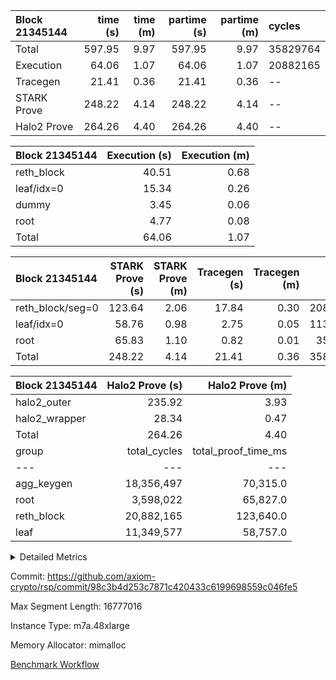 | Block 21345144   |   time (s) |   time (m) |   partime (s) |   partime (m) | cycles   |
|:-----------------|-----------:|-----------:|--------------:|--------------:|:---------|
| Total            |     597.95 |       9.97 |        597.95 |          9.97 | 35829764 |
| Execution        |      64.06 |       1.07 |         64.06 |          1.07 | 20882165 |
| Tracegen         |      21.41 |       0.36 |         21.41 |          0.36 | --       |
| STARK Prove      |     248.22 |       4.14 |        248.22 |          4.14 | --       |
| Halo2 Prove      |     264.26 |       4.40 |        264.26 |          4.40 | --       |

| Block 21345144   |   Execution (s) |   Execution (m) |
|:-----------------|----------------:|----------------:|
| reth_block       |           40.51 |            0.68 |
| leaf/idx=0       |           15.34 |            0.26 |
| dummy            |            3.45 |            0.06 |
| root             |            4.77 |            0.08 |
| Total            |           64.06 |            1.07 |

| Block 21345144   |   STARK Prove (s) |   STARK Prove (m) |   Tracegen (s) |   Tracegen (m) |   Cycles |
|:-----------------|------------------:|------------------:|---------------:|---------------:|---------:|
| reth_block/seg=0 |            123.64 |              2.06 |          17.84 |           0.30 | 20882165 |
| leaf/idx=0       |             58.76 |              0.98 |           2.75 |           0.05 | 11349577 |
| root             |             65.83 |              1.10 |           0.82 |           0.01 |  3598022 |
| Total            |            248.22 |              4.14 |          21.41 |           0.36 | 35829764 |

| Block 21345144   |   Halo2 Prove (s) |   Halo2 Prove (m) |
|:-----------------|------------------:|------------------:|
| halo2_outer      |            235.92 |              3.93 |
| halo2_wrapper    |             28.34 |              0.47 |
| Total            |            264.26 |              4.40 |
| group | total_cycles | total_proof_time_ms |
| --- | --- | --- |
| agg_keygen | <div style='text-align: right'>18,356,497</div>  | <div style='text-align: right'>70,315.0</div>  |
| root | <div style='text-align: right'>3,598,022</div>  | <div style='text-align: right'>65,827.0</div>  |
| reth_block | <div style='text-align: right'>20,882,165</div>  | <div style='text-align: right'>123,640.0</div>  |
| leaf | <div style='text-align: right'>11,349,577</div>  | <div style='text-align: right'>58,757.0</div>  |


<details>
<summary>Detailed Metrics</summary>

| air_name | block_number | constraints | interactions | quotient_deg |
| --- | --- | --- | --- | --- |
| ProgramAir | 21345144 | <div style='text-align: right'>4</div>  | <div style='text-align: right'>1</div>  | <div style='text-align: right'>1</div>  |
| VmConnectorAir | 21345144 | <div style='text-align: right'>8</div>  | <div style='text-align: right'>3</div>  | <div style='text-align: right'>4</div>  |
| PersistentBoundaryAir<8> | 21345144 | <div style='text-align: right'>5</div>  | <div style='text-align: right'>3</div>  | <div style='text-align: right'>4</div>  |
| MemoryMerkleAir<8> | 21345144 | <div style='text-align: right'>38</div>  | <div style='text-align: right'>4</div>  | <div style='text-align: right'>4</div>  |
| AccessAdapterAir<2> | 21345144 | <div style='text-align: right'>12</div>  | <div style='text-align: right'>5</div>  | <div style='text-align: right'>4</div>  |
| AccessAdapterAir<4> | 21345144 | <div style='text-align: right'>12</div>  | <div style='text-align: right'>5</div>  | <div style='text-align: right'>4</div>  |
| AccessAdapterAir<8> | 21345144 | <div style='text-align: right'>12</div>  | <div style='text-align: right'>5</div>  | <div style='text-align: right'>4</div>  |
| AccessAdapterAir<16> | 21345144 | <div style='text-align: right'>12</div>  | <div style='text-align: right'>5</div>  | <div style='text-align: right'>4</div>  |
| AccessAdapterAir<32> | 21345144 | <div style='text-align: right'>12</div>  | <div style='text-align: right'>5</div>  | <div style='text-align: right'>4</div>  |
| AccessAdapterAir<64> | 21345144 | <div style='text-align: right'>12</div>  | <div style='text-align: right'>5</div>  | <div style='text-align: right'>4</div>  |
| VmAirWrapper<Rv32VecHeapAdapterAir<1, 2, 2, 32, 32>, FieldExpressionCoreAir> | 21345144 | <div style='text-align: right'>346</div>  | <div style='text-align: right'>411</div>  | <div style='text-align: right'>4</div>  |
| VmAirWrapper<Rv32VecHeapAdapterAir<2, 2, 2, 32, 32>, FieldExpressionCoreAir> | 21345144 | <div style='text-align: right'>351</div>  | <div style='text-align: right'>422</div>  | <div style='text-align: right'>4</div>  |
| VmAirWrapper<Rv32IsEqualModAdapterAir<2, 1, 32, 32>, ModularIsEqualCoreAir<32, 4, 8> | 21345144 | <div style='text-align: right'>217</div>  | <div style='text-align: right'>25</div>  | <div style='text-align: right'>4</div>  |
| VmAirWrapper<Rv32VecHeapAdapterAir<2, 1, 1, 32, 32>, ModularMulDivCoreAir> | 21345144 | <div style='text-align: right'>149</div>  | <div style='text-align: right'>156</div>  | <div style='text-align: right'>4</div>  |
| VmAirWrapper<Rv32VecHeapAdapterAir<2, 1, 1, 32, 32>, ModularAddSubCoreAir> | 21345144 | <div style='text-align: right'>103</div>  | <div style='text-align: right'>94</div>  | <div style='text-align: right'>4</div>  |
| VmAirWrapper<Rv32HeapAdapterAir<2, 32, 32>, ShiftCoreAir<32, 8> | 21345144 | <div style='text-align: right'>2,141</div>  | <div style='text-align: right'>79</div>  | <div style='text-align: right'>4</div>  |
| VmAirWrapper<Rv32HeapAdapterAir<2, 32, 32>, MultiplicationCoreAir<32, 8> | 21345144 | <div style='text-align: right'>41</div>  | <div style='text-align: right'>61</div>  | <div style='text-align: right'>4</div>  |
| VmAirWrapper<Rv32HeapBranchAdapterAir<2, 32>, BranchLessThanCoreAir<32, 8> | 21345144 | <div style='text-align: right'>125</div>  | <div style='text-align: right'>22</div>  | <div style='text-align: right'>4</div>  |
| VmAirWrapper<Rv32HeapBranchAdapterAir<2, 32>, BranchEqualCoreAir<32> | 21345144 | <div style='text-align: right'>54</div>  | <div style='text-align: right'>20</div>  | <div style='text-align: right'>4</div>  |
| VmAirWrapper<Rv32HeapAdapterAir<2, 32, 32>, LessThanCoreAir<32, 8> | 21345144 | <div style='text-align: right'>121</div>  | <div style='text-align: right'>31</div>  | <div style='text-align: right'>4</div>  |
| VmAirWrapper<Rv32HeapAdapterAir<2, 32, 32>, BaseAluCoreAir<32, 8> | 21345144 | <div style='text-align: right'>110</div>  | <div style='text-align: right'>61</div>  | <div style='text-align: right'>4</div>  |
| VmAirWrapper<Rv32MultAdapterAir, DivRemCoreAir<4, 8> | 21345144 | <div style='text-align: right'>76</div>  | <div style='text-align: right'>25</div>  | <div style='text-align: right'>4</div>  |
| VmAirWrapper<Rv32MultAdapterAir, MulHCoreAir<4, 8> | 21345144 | <div style='text-align: right'>26</div>  | <div style='text-align: right'>24</div>  | <div style='text-align: right'>4</div>  |
| VmAirWrapper<Rv32MultAdapterAir, MultiplicationCoreAir<4, 8> | 21345144 | <div style='text-align: right'>17</div>  | <div style='text-align: right'>19</div>  | <div style='text-align: right'>4</div>  |
| RangeTupleCheckerAir<2> | 21345144 | <div style='text-align: right'>4</div>  | <div style='text-align: right'>1</div>  | <div style='text-align: right'>1</div>  |
| KeccakVmAir | 21345144 | <div style='text-align: right'>4,411</div>  | <div style='text-align: right'>321</div>  | <div style='text-align: right'>4</div>  |
| VmAirWrapper<Rv32HintStoreAdapterAir, Rv32HintStoreCoreAir> | 21345144 | <div style='text-align: right'>13</div>  | <div style='text-align: right'>15</div>  | <div style='text-align: right'>4</div>  |
| VmAirWrapper<Rv32RdWriteAdapterAir, Rv32AuipcCoreAir> | 21345144 | <div style='text-align: right'>12</div>  | <div style='text-align: right'>11</div>  | <div style='text-align: right'>4</div>  |
| VmAirWrapper<Rv32JalrAdapterAir, Rv32JalrCoreAir> | 21345144 | <div style='text-align: right'>16</div>  | <div style='text-align: right'>16</div>  | <div style='text-align: right'>4</div>  |
| VmAirWrapper<Rv32CondRdWriteAdapterAir, Rv32JalLuiCoreAir> | 21345144 | <div style='text-align: right'>17</div>  | <div style='text-align: right'>10</div>  | <div style='text-align: right'>4</div>  |
| VmAirWrapper<Rv32BranchAdapterAir, BranchLessThanCoreAir<4, 8> | 21345144 | <div style='text-align: right'>35</div>  | <div style='text-align: right'>13</div>  | <div style='text-align: right'>2</div>  |
| VmAirWrapper<Rv32BranchAdapterAir, BranchEqualCoreAir<4> | 21345144 | <div style='text-align: right'>20</div>  | <div style='text-align: right'>11</div>  | <div style='text-align: right'>2</div>  |
| VmAirWrapper<Rv32LoadStoreAdapterAir, LoadSignExtendCoreAir<4, 8> | 21345144 | <div style='text-align: right'>24</div>  | <div style='text-align: right'>18</div>  | <div style='text-align: right'>4</div>  |
| VmAirWrapper<Rv32LoadStoreAdapterAir, LoadStoreCoreAir<4> | 21345144 | <div style='text-align: right'>30</div>  | <div style='text-align: right'>17</div>  | <div style='text-align: right'>4</div>  |
| VmAirWrapper<Rv32BaseAluAdapterAir, ShiftCoreAir<4, 8> | 21345144 | <div style='text-align: right'>84</div>  | <div style='text-align: right'>23</div>  | <div style='text-align: right'>4</div>  |
| VmAirWrapper<Rv32BaseAluAdapterAir, LessThanCoreAir<4, 8> | 21345144 | <div style='text-align: right'>35</div>  | <div style='text-align: right'>17</div>  | <div style='text-align: right'>4</div>  |
| VmAirWrapper<Rv32BaseAluAdapterAir, BaseAluCoreAir<4, 8> | 21345144 | <div style='text-align: right'>34</div>  | <div style='text-align: right'>19</div>  | <div style='text-align: right'>4</div>  |
| BitwiseOperationLookupAir<8> | 21345144 | <div style='text-align: right'>4</div>  | <div style='text-align: right'>2</div>  | <div style='text-align: right'>2</div>  |
| PhantomAir | 21345144 | <div style='text-align: right'>4</div>  | <div style='text-align: right'>3</div>  | <div style='text-align: right'>4</div>  |
| Poseidon2VmAir<BabyBearParameters> | 21345144 | <div style='text-align: right'>517</div>  | <div style='text-align: right'>32</div>  | <div style='text-align: right'>4</div>  |
| VariableRangeCheckerAir | 21345144 | <div style='text-align: right'>4</div>  | <div style='text-align: right'>1</div>  | <div style='text-align: right'>1</div>  |

| group | air_name | block_number | cells | constraints | interactions | main_cols | perm_cols | prep_cols | quotient_deg | rows |
| --- | --- | --- | --- | --- | --- | --- | --- | --- | --- | --- |
| agg_keygen | ProgramAir | 21345144 | <div style='text-align: right'>4,718,592</div>  | <div style='text-align: right'>4</div>  | <div style='text-align: right'>1</div>  | <div style='text-align: right'>10</div>  | <div style='text-align: right'>8</div>  |  | <div style='text-align: right'>1</div>  | <div style='text-align: right'>262,144</div>  |
| agg_keygen | VmConnectorAir | 21345144 | <div style='text-align: right'>24</div>  | <div style='text-align: right'>9</div>  | <div style='text-align: right'>3</div>  | <div style='text-align: right'>4</div>  | <div style='text-align: right'>8</div>  | <div style='text-align: right'>1</div>  | <div style='text-align: right'>4</div>  | <div style='text-align: right'>2</div>  |
| agg_keygen | VmAirWrapper<NativeAdapterAir<2, 0>, PublicValuesCoreAir> | 21345144 | <div style='text-align: right'>2,496</div>  | <div style='text-align: right'>23</div>  | <div style='text-align: right'>11</div>  | <div style='text-align: right'>23</div>  | <div style='text-align: right'>16</div>  |  | <div style='text-align: right'>8</div>  | <div style='text-align: right'>64</div>  |
| agg_keygen | VolatileBoundaryAir | 21345144 | <div style='text-align: right'>19,922,944</div>  | <div style='text-align: right'>16</div>  | <div style='text-align: right'>4</div>  | <div style='text-align: right'>11</div>  | <div style='text-align: right'>8</div>  |  | <div style='text-align: right'>4</div>  | <div style='text-align: right'>1,048,576</div>  |
| agg_keygen | AccessAdapterAir<2> | 21345144 | <div style='text-align: right'>28,311,552</div>  | <div style='text-align: right'>14</div>  | <div style='text-align: right'>5</div>  | <div style='text-align: right'>11</div>  | <div style='text-align: right'>16</div>  |  | <div style='text-align: right'>4</div>  | <div style='text-align: right'>1,048,576</div>  |
| agg_keygen | AccessAdapterAir<4> | 21345144 | <div style='text-align: right'>15,204,352</div>  | <div style='text-align: right'>14</div>  | <div style='text-align: right'>5</div>  | <div style='text-align: right'>13</div>  | <div style='text-align: right'>16</div>  |  | <div style='text-align: right'>4</div>  | <div style='text-align: right'>524,288</div>  |
| agg_keygen | AccessAdapterAir<8> | 21345144 | <div style='text-align: right'>8,650,752</div>  | <div style='text-align: right'>14</div>  | <div style='text-align: right'>5</div>  | <div style='text-align: right'>17</div>  | <div style='text-align: right'>16</div>  |  | <div style='text-align: right'>4</div>  | <div style='text-align: right'>262,144</div>  |
| agg_keygen | Poseidon2VmAir<BabyBearParameters> | 21345144 | <div style='text-align: right'>77,987,840</div>  | <div style='text-align: right'>525</div>  | <div style='text-align: right'>32</div>  | <div style='text-align: right'>559</div>  | <div style='text-align: right'>36</div>  |  | <div style='text-align: right'>8</div>  | <div style='text-align: right'>131,072</div>  |
| agg_keygen | FriReducedOpeningAir | 21345144 | <div style='text-align: right'>73,400,320</div>  | <div style='text-align: right'>59</div>  | <div style='text-align: right'>35</div>  | <div style='text-align: right'>64</div>  | <div style='text-align: right'>76</div>  |  | <div style='text-align: right'>4</div>  | <div style='text-align: right'>524,288</div>  |
| agg_keygen | VmAirWrapper<NativeVectorizedAdapterAir<4>, FieldExtensionCoreAir> | 21345144 | <div style='text-align: right'>7,864,320</div>  | <div style='text-align: right'>23</div>  | <div style='text-align: right'>15</div>  | <div style='text-align: right'>40</div>  | <div style='text-align: right'>20</div>  |  | <div style='text-align: right'>8</div>  | <div style='text-align: right'>131,072</div>  |
| agg_keygen | VmAirWrapper<NativeAdapterAir<2, 1>, FieldArithmeticCoreAir> | 21345144 | <div style='text-align: right'>209,715,200</div>  | <div style='text-align: right'>23</div>  | <div style='text-align: right'>15</div>  | <div style='text-align: right'>30</div>  | <div style='text-align: right'>20</div>  |  | <div style='text-align: right'>8</div>  | <div style='text-align: right'>4,194,304</div>  |
| agg_keygen | VmAirWrapper<JalNativeAdapterAir, JalCoreAir> | 21345144 | <div style='text-align: right'>5,767,168</div>  | <div style='text-align: right'>6</div>  | <div style='text-align: right'>7</div>  | <div style='text-align: right'>10</div>  | <div style='text-align: right'>12</div>  |  | <div style='text-align: right'>8</div>  | <div style='text-align: right'>262,144</div>  |
| agg_keygen | VmAirWrapper<BranchNativeAdapterAir, BranchEqualCoreAir<1> | 21345144 | <div style='text-align: right'>106,954,752</div>  | <div style='text-align: right'>23</div>  | <div style='text-align: right'>11</div>  | <div style='text-align: right'>23</div>  | <div style='text-align: right'>28</div>  |  | <div style='text-align: right'>4</div>  | <div style='text-align: right'>2,097,152</div>  |
| agg_keygen | VmAirWrapper<NativeLoadStoreAdapterAir<1>, NativeLoadStoreCoreAir<1> | 21345144 | <div style='text-align: right'>272,629,760</div>  | <div style='text-align: right'>31</div>  | <div style='text-align: right'>19</div>  | <div style='text-align: right'>41</div>  | <div style='text-align: right'>24</div>  |  | <div style='text-align: right'>8</div>  | <div style='text-align: right'>4,194,304</div>  |
| agg_keygen | PhantomAir | 21345144 | <div style='text-align: right'>917,504</div>  | <div style='text-align: right'>5</div>  | <div style='text-align: right'>3</div>  | <div style='text-align: right'>6</div>  | <div style='text-align: right'>8</div>  |  | <div style='text-align: right'>4</div>  | <div style='text-align: right'>65,536</div>  |
| agg_keygen | VariableRangeCheckerAir | 21345144 | <div style='text-align: right'>2,359,296</div>  | <div style='text-align: right'>4</div>  | <div style='text-align: right'>1</div>  | <div style='text-align: right'>1</div>  | <div style='text-align: right'>8</div>  | <div style='text-align: right'>2</div>  | <div style='text-align: right'>1</div>  | <div style='text-align: right'>262,144</div>  |
| agg_keygen | PersistentBoundaryAir<8> | 21345144 |  | <div style='text-align: right'>6</div>  | <div style='text-align: right'>3</div>  |  |  |  | <div style='text-align: right'>2</div>  |  |
| agg_keygen | MemoryMerkleAir<8> | 21345144 |  | <div style='text-align: right'>40</div>  | <div style='text-align: right'>4</div>  |  |  |  | <div style='text-align: right'>2</div>  |  |
| agg_keygen | AccessAdapterAir<16> | 21345144 |  | <div style='text-align: right'>14</div>  | <div style='text-align: right'>5</div>  |  |  |  | <div style='text-align: right'>2</div>  |  |
| agg_keygen | AccessAdapterAir<32> | 21345144 |  | <div style='text-align: right'>14</div>  | <div style='text-align: right'>5</div>  |  |  |  | <div style='text-align: right'>2</div>  |  |
| agg_keygen | AccessAdapterAir<64> | 21345144 |  | <div style='text-align: right'>14</div>  | <div style='text-align: right'>5</div>  |  |  |  | <div style='text-align: right'>2</div>  |  |
| agg_keygen | VmAirWrapper<Rv32HintStoreAdapterAir, Rv32HintStoreCoreAir> | 21345144 |  | <div style='text-align: right'>17</div>  | <div style='text-align: right'>15</div>  |  |  |  | <div style='text-align: right'>2</div>  |  |
| agg_keygen | VmAirWrapper<Rv32MultAdapterAir, DivRemCoreAir<4, 8> | 21345144 |  | <div style='text-align: right'>88</div>  | <div style='text-align: right'>25</div>  |  |  |  | <div style='text-align: right'>2</div>  |  |
| agg_keygen | VmAirWrapper<Rv32MultAdapterAir, MulHCoreAir<4, 8> | 21345144 |  | <div style='text-align: right'>38</div>  | <div style='text-align: right'>24</div>  |  |  |  | <div style='text-align: right'>2</div>  |  |
| agg_keygen | VmAirWrapper<Rv32MultAdapterAir, MultiplicationCoreAir<4, 8> | 21345144 |  | <div style='text-align: right'>26</div>  | <div style='text-align: right'>19</div>  |  |  |  | <div style='text-align: right'>2</div>  |  |
| agg_keygen | RangeTupleCheckerAir<2> | 21345144 |  | <div style='text-align: right'>4</div>  | <div style='text-align: right'>1</div>  |  |  |  | <div style='text-align: right'>1</div>  |  |
| agg_keygen | VmAirWrapper<Rv32RdWriteAdapterAir, Rv32AuipcCoreAir> | 21345144 |  | <div style='text-align: right'>15</div>  | <div style='text-align: right'>11</div>  |  |  |  | <div style='text-align: right'>2</div>  |  |
| agg_keygen | VmAirWrapper<Rv32JalrAdapterAir, Rv32JalrCoreAir> | 21345144 |  | <div style='text-align: right'>20</div>  | <div style='text-align: right'>16</div>  |  |  |  | <div style='text-align: right'>2</div>  |  |
| agg_keygen | VmAirWrapper<Rv32CondRdWriteAdapterAir, Rv32JalLuiCoreAir> | 21345144 |  | <div style='text-align: right'>22</div>  | <div style='text-align: right'>10</div>  |  |  |  | <div style='text-align: right'>2</div>  |  |
| agg_keygen | VmAirWrapper<Rv32BranchAdapterAir, BranchLessThanCoreAir<4, 8> | 21345144 |  | <div style='text-align: right'>41</div>  | <div style='text-align: right'>13</div>  |  |  |  | <div style='text-align: right'>2</div>  |  |
| agg_keygen | VmAirWrapper<Rv32BranchAdapterAir, BranchEqualCoreAir<4> | 21345144 |  | <div style='text-align: right'>25</div>  | <div style='text-align: right'>11</div>  |  |  |  | <div style='text-align: right'>2</div>  |  |
| agg_keygen | VmAirWrapper<Rv32LoadStoreAdapterAir, LoadSignExtendCoreAir<4, 8> | 21345144 |  | <div style='text-align: right'>33</div>  | <div style='text-align: right'>18</div>  |  |  |  | <div style='text-align: right'>2</div>  |  |
| agg_keygen | VmAirWrapper<Rv32LoadStoreAdapterAir, LoadStoreCoreAir<4> | 21345144 |  | <div style='text-align: right'>38</div>  | <div style='text-align: right'>17</div>  |  |  |  | <div style='text-align: right'>2</div>  |  |
| agg_keygen | VmAirWrapper<Rv32BaseAluAdapterAir, ShiftCoreAir<4, 8> | 21345144 |  | <div style='text-align: right'>90</div>  | <div style='text-align: right'>23</div>  |  |  |  | <div style='text-align: right'>2</div>  |  |
| agg_keygen | VmAirWrapper<Rv32BaseAluAdapterAir, LessThanCoreAir<4, 8> | 21345144 |  | <div style='text-align: right'>39</div>  | <div style='text-align: right'>17</div>  |  |  |  | <div style='text-align: right'>2</div>  |  |
| agg_keygen | VmAirWrapper<Rv32BaseAluAdapterAir, BaseAluCoreAir<4, 8> | 21345144 |  | <div style='text-align: right'>43</div>  | <div style='text-align: right'>19</div>  |  |  |  | <div style='text-align: right'>2</div>  |  |
| agg_keygen | BitwiseOperationLookupAir<8> | 21345144 |  | <div style='text-align: right'>4</div>  | <div style='text-align: right'>2</div>  |  |  |  | <div style='text-align: right'>2</div>  |  |
| root | VmAirWrapper<NativeAdapterAir<2, 1>, FieldArithmeticCoreAir> | 21345144 | <div style='text-align: right'>96,468,992</div>  |  |  | <div style='text-align: right'>30</div>  | <div style='text-align: right'>16</div>  |  |  | <div style='text-align: right'>2,097,152</div>  |
| root | VmAirWrapper<NativeLoadStoreAdapterAir<1>, NativeLoadStoreCoreAir<1> | 21345144 | <div style='text-align: right'>127,926,272</div>  |  |  | <div style='text-align: right'>41</div>  | <div style='text-align: right'>20</div>  |  |  | <div style='text-align: right'>2,097,152</div>  |
| root | VmAirWrapper<BranchNativeAdapterAir, BranchEqualCoreAir<1> | 21345144 | <div style='text-align: right'>45,088,768</div>  |  |  | <div style='text-align: right'>23</div>  | <div style='text-align: right'>20</div>  |  |  | <div style='text-align: right'>1,048,576</div>  |
| root | VolatileBoundaryAir | 21345144 | <div style='text-align: right'>9,961,472</div>  |  |  | <div style='text-align: right'>11</div>  | <div style='text-align: right'>8</div>  |  |  | <div style='text-align: right'>524,288</div>  |
| root | AccessAdapterAir<2> | 21345144 | <div style='text-align: right'>12,058,624</div>  |  |  | <div style='text-align: right'>11</div>  | <div style='text-align: right'>12</div>  |  |  | <div style='text-align: right'>524,288</div>  |
| root | ProgramAir | 21345144 | <div style='text-align: right'>4,718,592</div>  |  |  | <div style='text-align: right'>10</div>  | <div style='text-align: right'>8</div>  |  |  | <div style='text-align: right'>262,144</div>  |
| root | AccessAdapterAir<4> | 21345144 | <div style='text-align: right'>6,553,600</div>  |  |  | <div style='text-align: right'>13</div>  | <div style='text-align: right'>12</div>  |  |  | <div style='text-align: right'>262,144</div>  |
| root | VariableRangeCheckerAir | 21345144 | <div style='text-align: right'>2,359,296</div>  |  |  | <div style='text-align: right'>1</div>  | <div style='text-align: right'>8</div>  | <div style='text-align: right'>2</div>  |  | <div style='text-align: right'>262,144</div>  |
| root | FriReducedOpeningAir | 21345144 | <div style='text-align: right'>15,204,352</div>  |  |  | <div style='text-align: right'>64</div>  | <div style='text-align: right'>52</div>  |  |  | <div style='text-align: right'>131,072</div>  |
| root | VmAirWrapper<JalNativeAdapterAir, JalCoreAir> | 21345144 | <div style='text-align: right'>2,883,584</div>  |  |  | <div style='text-align: right'>10</div>  | <div style='text-align: right'>12</div>  |  |  | <div style='text-align: right'>131,072</div>  |
| root | AccessAdapterAir<8> | 21345144 | <div style='text-align: right'>1,900,544</div>  |  |  | <div style='text-align: right'>17</div>  | <div style='text-align: right'>12</div>  |  |  | <div style='text-align: right'>65,536</div>  |
| root | VmAirWrapper<NativeVectorizedAdapterAir<4>, FieldExtensionCoreAir> | 21345144 | <div style='text-align: right'>3,670,016</div>  |  |  | <div style='text-align: right'>40</div>  | <div style='text-align: right'>16</div>  |  |  | <div style='text-align: right'>65,536</div>  |
| root | Poseidon2VmAir<BabyBearParameters> | 21345144 | <div style='text-align: right'>14,614,528</div>  |  |  | <div style='text-align: right'>418</div>  | <div style='text-align: right'>28</div>  |  |  | <div style='text-align: right'>32,768</div>  |
| root | PhantomAir | 21345144 | <div style='text-align: right'>458,752</div>  |  |  | <div style='text-align: right'>6</div>  | <div style='text-align: right'>8</div>  |  |  | <div style='text-align: right'>32,768</div>  |
| root | VmAirWrapper<NativeAdapterAir<2, 0>, PublicValuesCoreAir> | 21345144 | <div style='text-align: right'>2,176</div>  |  |  | <div style='text-align: right'>22</div>  | <div style='text-align: right'>12</div>  |  |  | <div style='text-align: right'>64</div>  |
| root | VmConnectorAir | 21345144 | <div style='text-align: right'>24</div>  |  |  | <div style='text-align: right'>4</div>  | <div style='text-align: right'>8</div>  | <div style='text-align: right'>1</div>  |  | <div style='text-align: right'>2</div>  |

| group | block_number | execute_time_ms | halo2_keygen_time_ms | halo2_proof_time_ms | halo2_total_cells | num_segments | stark_prove_excluding_trace_time_ms | total_cells | total_cycles | trace_gen_time_ms |
| --- | --- | --- | --- | --- | --- | --- | --- | --- | --- | --- |
| agg_keygen | 21345144 | <div style='text-align: right'>3,620.0</div>  | <div style='text-align: right'>24,763.0</div>  |  | <div style='text-align: right'>7,540,956.0</div>  | <div style='text-align: right'>1</div>  | <div style='text-align: right'>68,321.0</div>  | <div style='text-align: right'>832,047,576</div>  | <div style='text-align: right'>6,735,750</div>  | <div style='text-align: right'>772.0</div>  |
| reth_block | 21345144 | <div style='text-align: right'>40,505.0</div>  |  |  |  | <div style='text-align: right'>1</div>  |  |  |  |  |
| root | 21345144 | <div style='text-align: right'>4,773.0</div>  |  |  |  |  | <div style='text-align: right'>65,827.0</div>  | <div style='text-align: right'>343,869,592</div>  | <div style='text-align: right'>3,598,022</div>  | <div style='text-align: right'>819.0</div>  |
| halo2_outer | 21345144 |  |  | <div style='text-align: right'>235,916.0</div>  | <div style='text-align: right'>220,832,835.0</div>  |  |  |  |  |  |
| halo2_wrapper | 21345144 |  |  | <div style='text-align: right'>28,340.0</div>  |  |  |  |  |  |  |

| group | air_name | block_number | segment | cells | main_cols | perm_cols | prep_cols | rows |
| --- | --- | --- | --- | --- | --- | --- | --- | --- |
| agg_keygen | ProgramAir | 21345144 | 0 | <div style='text-align: right'>18</div>  | <div style='text-align: right'>10</div>  | <div style='text-align: right'>8</div>  |  | <div style='text-align: right'>1</div>  |
| agg_keygen | VmConnectorAir | 21345144 | 0 | <div style='text-align: right'>32</div>  | <div style='text-align: right'>4</div>  | <div style='text-align: right'>12</div>  | <div style='text-align: right'>1</div>  | <div style='text-align: right'>2</div>  |
| agg_keygen | PersistentBoundaryAir<8> | 21345144 | 0 | <div style='text-align: right'>32</div>  | <div style='text-align: right'>20</div>  | <div style='text-align: right'>12</div>  |  | <div style='text-align: right'>1</div>  |
| agg_keygen | MemoryMerkleAir<8> | 21345144 | 0 | <div style='text-align: right'>6,656</div>  | <div style='text-align: right'>32</div>  | <div style='text-align: right'>20</div>  |  | <div style='text-align: right'>128</div>  |
| agg_keygen | AccessAdapterAir<2> | 21345144 | 0 | <div style='text-align: right'>35</div>  | <div style='text-align: right'>11</div>  | <div style='text-align: right'>24</div>  |  | <div style='text-align: right'>1</div>  |
| agg_keygen | AccessAdapterAir<4> | 21345144 | 0 | <div style='text-align: right'>37</div>  | <div style='text-align: right'>13</div>  | <div style='text-align: right'>24</div>  |  | <div style='text-align: right'>1</div>  |
| agg_keygen | AccessAdapterAir<8> | 21345144 | 0 | <div style='text-align: right'>41</div>  | <div style='text-align: right'>17</div>  | <div style='text-align: right'>24</div>  |  | <div style='text-align: right'>1</div>  |
| agg_keygen | AccessAdapterAir<16> | 21345144 | 0 | <div style='text-align: right'>49</div>  | <div style='text-align: right'>25</div>  | <div style='text-align: right'>24</div>  |  | <div style='text-align: right'>1</div>  |
| agg_keygen | AccessAdapterAir<32> | 21345144 | 0 | <div style='text-align: right'>65</div>  | <div style='text-align: right'>41</div>  | <div style='text-align: right'>24</div>  |  | <div style='text-align: right'>1</div>  |
| agg_keygen | AccessAdapterAir<64> | 21345144 | 0 | <div style='text-align: right'>97</div>  | <div style='text-align: right'>73</div>  | <div style='text-align: right'>24</div>  |  | <div style='text-align: right'>1</div>  |
| agg_keygen | VmAirWrapper<Rv32HintStoreAdapterAir, Rv32HintStoreCoreAir> | 21345144 | 0 | <div style='text-align: right'>62</div>  | <div style='text-align: right'>26</div>  | <div style='text-align: right'>36</div>  |  | <div style='text-align: right'>1</div>  |
| agg_keygen | VmAirWrapper<Rv32MultAdapterAir, DivRemCoreAir<4, 8> | 21345144 | 0 | <div style='text-align: right'>161</div>  | <div style='text-align: right'>57</div>  | <div style='text-align: right'>104</div>  |  | <div style='text-align: right'>1</div>  |
| agg_keygen | VmAirWrapper<Rv32MultAdapterAir, MulHCoreAir<4, 8> | 21345144 | 0 | <div style='text-align: right'>139</div>  | <div style='text-align: right'>39</div>  | <div style='text-align: right'>100</div>  |  | <div style='text-align: right'>1</div>  |
| agg_keygen | VmAirWrapper<Rv32MultAdapterAir, MultiplicationCoreAir<4, 8> | 21345144 | 0 | <div style='text-align: right'>111</div>  | <div style='text-align: right'>31</div>  | <div style='text-align: right'>80</div>  |  | <div style='text-align: right'>1</div>  |
| agg_keygen | RangeTupleCheckerAir<2> | 21345144 | 0 | <div style='text-align: right'>4,718,592</div>  | <div style='text-align: right'>1</div>  | <div style='text-align: right'>8</div>  | <div style='text-align: right'>2</div>  | <div style='text-align: right'>524,288</div>  |
| agg_keygen | VmAirWrapper<Rv32RdWriteAdapterAir, Rv32AuipcCoreAir> | 21345144 | 0 | <div style='text-align: right'>49</div>  | <div style='text-align: right'>21</div>  | <div style='text-align: right'>28</div>  |  | <div style='text-align: right'>1</div>  |
| agg_keygen | VmAirWrapper<Rv32JalrAdapterAir, Rv32JalrCoreAir> | 21345144 | 0 | <div style='text-align: right'>64</div>  | <div style='text-align: right'>28</div>  | <div style='text-align: right'>36</div>  |  | <div style='text-align: right'>1</div>  |
| agg_keygen | VmAirWrapper<Rv32CondRdWriteAdapterAir, Rv32JalLuiCoreAir> | 21345144 | 0 | <div style='text-align: right'>62</div>  | <div style='text-align: right'>18</div>  | <div style='text-align: right'>44</div>  |  | <div style='text-align: right'>1</div>  |
| agg_keygen | VmAirWrapper<Rv32BranchAdapterAir, BranchLessThanCoreAir<4, 8> | 21345144 | 0 | <div style='text-align: right'>88</div>  | <div style='text-align: right'>32</div>  | <div style='text-align: right'>56</div>  |  | <div style='text-align: right'>1</div>  |
| agg_keygen | VmAirWrapper<Rv32BranchAdapterAir, BranchEqualCoreAir<4> | 21345144 | 0 | <div style='text-align: right'>74</div>  | <div style='text-align: right'>26</div>  | <div style='text-align: right'>48</div>  |  | <div style='text-align: right'>1</div>  |
| agg_keygen | VmAirWrapper<Rv32LoadStoreAdapterAir, LoadSignExtendCoreAir<4, 8> | 21345144 | 0 | <div style='text-align: right'>111</div>  | <div style='text-align: right'>35</div>  | <div style='text-align: right'>76</div>  |  | <div style='text-align: right'>1</div>  |
| agg_keygen | VmAirWrapper<Rv32LoadStoreAdapterAir, LoadStoreCoreAir<4> | 21345144 | 0 | <div style='text-align: right'>112</div>  | <div style='text-align: right'>40</div>  | <div style='text-align: right'>72</div>  |  | <div style='text-align: right'>1</div>  |
| agg_keygen | VmAirWrapper<Rv32BaseAluAdapterAir, ShiftCoreAir<4, 8> | 21345144 | 0 | <div style='text-align: right'>105</div>  | <div style='text-align: right'>53</div>  | <div style='text-align: right'>52</div>  |  | <div style='text-align: right'>1</div>  |
| agg_keygen | VmAirWrapper<Rv32BaseAluAdapterAir, LessThanCoreAir<4, 8> | 21345144 | 0 | <div style='text-align: right'>77</div>  | <div style='text-align: right'>37</div>  | <div style='text-align: right'>40</div>  |  | <div style='text-align: right'>1</div>  |
| agg_keygen | VmAirWrapper<Rv32BaseAluAdapterAir, BaseAluCoreAir<4, 8> | 21345144 | 0 | <div style='text-align: right'>116</div>  | <div style='text-align: right'>36</div>  | <div style='text-align: right'>80</div>  |  | <div style='text-align: right'>1</div>  |
| agg_keygen | BitwiseOperationLookupAir<8> | 21345144 | 0 | <div style='text-align: right'>655,360</div>  | <div style='text-align: right'>2</div>  | <div style='text-align: right'>8</div>  | <div style='text-align: right'>3</div>  | <div style='text-align: right'>65,536</div>  |
| agg_keygen | PhantomAir | 21345144 | 0 | <div style='text-align: right'>18</div>  | <div style='text-align: right'>6</div>  | <div style='text-align: right'>12</div>  |  | <div style='text-align: right'>1</div>  |
| agg_keygen | Poseidon2VmAir<BabyBearParameters> | 21345144 | 0 | <div style='text-align: right'>80,256</div>  | <div style='text-align: right'>559</div>  | <div style='text-align: right'>68</div>  |  | <div style='text-align: right'>128</div>  |
| agg_keygen | VariableRangeCheckerAir | 21345144 | 0 | <div style='text-align: right'>2,359,296</div>  | <div style='text-align: right'>1</div>  | <div style='text-align: right'>8</div>  | <div style='text-align: right'>2</div>  | <div style='text-align: right'>262,144</div>  |
| reth_block | ProgramAir | 21345144 | 0 | <div style='text-align: right'>18,874,368</div>  | <div style='text-align: right'>10</div>  | <div style='text-align: right'>8</div>  |  | <div style='text-align: right'>1,048,576</div>  |
| reth_block | VmConnectorAir | 21345144 | 0 | <div style='text-align: right'>24</div>  | <div style='text-align: right'>4</div>  | <div style='text-align: right'>8</div>  | <div style='text-align: right'>1</div>  | <div style='text-align: right'>2</div>  |
| reth_block | PersistentBoundaryAir<8> | 21345144 | 0 | <div style='text-align: right'>29,360,128</div>  | <div style='text-align: right'>20</div>  | <div style='text-align: right'>8</div>  |  | <div style='text-align: right'>1,048,576</div>  |
| reth_block | MemoryMerkleAir<8> | 21345144 | 0 | <div style='text-align: right'>46,137,344</div>  | <div style='text-align: right'>32</div>  | <div style='text-align: right'>12</div>  |  | <div style='text-align: right'>1,048,576</div>  |
| reth_block | AccessAdapterAir<2> | 21345144 | 0 | <div style='text-align: right'>884,736</div>  | <div style='text-align: right'>11</div>  | <div style='text-align: right'>16</div>  |  | <div style='text-align: right'>32,768</div>  |
| reth_block | AccessAdapterAir<4> | 21345144 | 0 | <div style='text-align: right'>475,136</div>  | <div style='text-align: right'>13</div>  | <div style='text-align: right'>16</div>  |  | <div style='text-align: right'>16,384</div>  |
| reth_block | AccessAdapterAir<8> | 21345144 | 0 | <div style='text-align: right'>34,603,008</div>  | <div style='text-align: right'>17</div>  | <div style='text-align: right'>16</div>  |  | <div style='text-align: right'>1,048,576</div>  |
| reth_block | AccessAdapterAir<16> | 21345144 | 0 | <div style='text-align: right'>5,373,952</div>  | <div style='text-align: right'>25</div>  | <div style='text-align: right'>16</div>  |  | <div style='text-align: right'>131,072</div>  |
| reth_block | AccessAdapterAir<32> | 21345144 | 0 | <div style='text-align: right'>3,735,552</div>  | <div style='text-align: right'>41</div>  | <div style='text-align: right'>16</div>  |  | <div style='text-align: right'>65,536</div>  |
| reth_block | VmAirWrapper<Rv32VecHeapAdapterAir<1, 2, 2, 32, 32>, FieldExpressionCoreAir> | 21345144 | 0 | <div style='text-align: right'>1,964,032</div>  | <div style='text-align: right'>543</div>  | <div style='text-align: right'>416</div>  |  | <div style='text-align: right'>2,048</div>  |
| reth_block | VmAirWrapper<Rv32VecHeapAdapterAir<2, 2, 2, 32, 32>, FieldExpressionCoreAir> | 21345144 | 0 | <div style='text-align: right'>2,144,256</div>  | <div style='text-align: right'>619</div>  | <div style='text-align: right'>428</div>  |  | <div style='text-align: right'>2,048</div>  |
| reth_block | VmAirWrapper<Rv32IsEqualModAdapterAir<2, 1, 32, 32>, ModularIsEqualCoreAir<32, 4, 8> | 21345144 | 0 | <div style='text-align: right'>1,622,016</div>  | <div style='text-align: right'>166</div>  | <div style='text-align: right'>32</div>  |  | <div style='text-align: right'>8,192</div>  |
| reth_block | VmAirWrapper<Rv32VecHeapAdapterAir<2, 1, 1, 32, 32>, ModularMulDivCoreAir> | 21345144 | 0 | <div style='text-align: right'>13,472</div>  | <div style='text-align: right'>261</div>  | <div style='text-align: right'>160</div>  |  | <div style='text-align: right'>32</div>  |
| reth_block | VmAirWrapper<Rv32VecHeapAdapterAir<2, 1, 1, 32, 32>, ModularAddSubCoreAir> | 21345144 | 0 | <div style='text-align: right'>4,784</div>  | <div style='text-align: right'>199</div>  | <div style='text-align: right'>100</div>  |  | <div style='text-align: right'>16</div>  |
| reth_block | VmAirWrapper<Rv32HeapAdapterAir<2, 32, 32>, ShiftCoreAir<32, 8> | 21345144 | 0 | <div style='text-align: right'>665,600</div>  | <div style='text-align: right'>241</div>  | <div style='text-align: right'>84</div>  |  | <div style='text-align: right'>2,048</div>  |
| reth_block | VmAirWrapper<Rv32HeapAdapterAir<2, 32, 32>, MultiplicationCoreAir<32, 8> | 21345144 | 0 | <div style='text-align: right'>299,008</div>  | <div style='text-align: right'>164</div>  | <div style='text-align: right'>128</div>  |  | <div style='text-align: right'>1,024</div>  |
| reth_block | VmAirWrapper<Rv32HeapBranchAdapterAir<2, 32>, BranchEqualCoreAir<32> | 21345144 | 0 | <div style='text-align: right'>1,376,256</div>  | <div style='text-align: right'>124</div>  | <div style='text-align: right'>44</div>  |  | <div style='text-align: right'>8,192</div>  |
| reth_block | VmAirWrapper<Rv32HeapAdapterAir<2, 32, 32>, LessThanCoreAir<32, 8> | 21345144 | 0 | <div style='text-align: right'>419,840</div>  | <div style='text-align: right'>169</div>  | <div style='text-align: right'>36</div>  |  | <div style='text-align: right'>2,048</div>  |
| reth_block | VmAirWrapper<Rv32HeapAdapterAir<2, 32, 32>, BaseAluCoreAir<32, 8> | 21345144 | 0 | <div style='text-align: right'>2,424,832</div>  | <div style='text-align: right'>168</div>  | <div style='text-align: right'>128</div>  |  | <div style='text-align: right'>8,192</div>  |
| reth_block | VmAirWrapper<Rv32MultAdapterAir, DivRemCoreAir<4, 8> | 21345144 | 0 | <div style='text-align: right'>115,712</div>  | <div style='text-align: right'>57</div>  | <div style='text-align: right'>56</div>  |  | <div style='text-align: right'>1,024</div>  |
| reth_block | VmAirWrapper<Rv32MultAdapterAir, MulHCoreAir<4, 8> | 21345144 | 0 | <div style='text-align: right'>5,963,776</div>  | <div style='text-align: right'>39</div>  | <div style='text-align: right'>52</div>  |  | <div style='text-align: right'>65,536</div>  |
| reth_block | VmAirWrapper<Rv32MultAdapterAir, MultiplicationCoreAir<4, 8> | 21345144 | 0 | <div style='text-align: right'>9,830,400</div>  | <div style='text-align: right'>31</div>  | <div style='text-align: right'>44</div>  |  | <div style='text-align: right'>131,072</div>  |
| reth_block | RangeTupleCheckerAir<2> | 21345144 | 0 | <div style='text-align: right'>18,874,368</div>  | <div style='text-align: right'>1</div>  | <div style='text-align: right'>8</div>  | <div style='text-align: right'>2</div>  | <div style='text-align: right'>2,097,152</div>  |
| reth_block | KeccakVmAir | 21345144 | 0 | <div style='text-align: right'>499,646,464</div>  | <div style='text-align: right'>3,164</div>  | <div style='text-align: right'>648</div>  |  | <div style='text-align: right'>131,072</div>  |
| reth_block | VmAirWrapper<Rv32HintStoreAdapterAir, Rv32HintStoreCoreAir> | 21345144 | 0 | <div style='text-align: right'>12,058,624</div>  | <div style='text-align: right'>26</div>  | <div style='text-align: right'>20</div>  |  | <div style='text-align: right'>262,144</div>  |
| reth_block | VmAirWrapper<Rv32RdWriteAdapterAir, Rv32AuipcCoreAir> | 21345144 | 0 | <div style='text-align: right'>4,849,664</div>  | <div style='text-align: right'>21</div>  | <div style='text-align: right'>16</div>  |  | <div style='text-align: right'>131,072</div>  |
| reth_block | VmAirWrapper<Rv32JalrAdapterAir, Rv32JalrCoreAir> | 21345144 | 0 | <div style='text-align: right'>25,165,824</div>  | <div style='text-align: right'>28</div>  | <div style='text-align: right'>20</div>  |  | <div style='text-align: right'>524,288</div>  |
| reth_block | VmAirWrapper<Rv32CondRdWriteAdapterAir, Rv32JalLuiCoreAir> | 21345144 | 0 | <div style='text-align: right'>22,020,096</div>  | <div style='text-align: right'>18</div>  | <div style='text-align: right'>24</div>  |  | <div style='text-align: right'>524,288</div>  |
| reth_block | VmAirWrapper<Rv32BranchAdapterAir, BranchLessThanCoreAir<4, 8> | 21345144 | 0 | <div style='text-align: right'>134,217,728</div>  | <div style='text-align: right'>32</div>  | <div style='text-align: right'>32</div>  |  | <div style='text-align: right'>2,097,152</div>  |
| reth_block | VmAirWrapper<Rv32BranchAdapterAir, BranchEqualCoreAir<4> | 21345144 | 0 | <div style='text-align: right'>113,246,208</div>  | <div style='text-align: right'>26</div>  | <div style='text-align: right'>28</div>  |  | <div style='text-align: right'>2,097,152</div>  |
| reth_block | VmAirWrapper<Rv32LoadStoreAdapterAir, LoadSignExtendCoreAir<4, 8> | 21345144 | 0 | <div style='text-align: right'>78,643,200</div>  | <div style='text-align: right'>35</div>  | <div style='text-align: right'>40</div>  |  | <div style='text-align: right'>1,048,576</div>  |
| reth_block | VmAirWrapper<Rv32LoadStoreAdapterAir, LoadStoreCoreAir<4> | 21345144 | 0 | <div style='text-align: right'>671,088,640</div>  | <div style='text-align: right'>40</div>  | <div style='text-align: right'>40</div>  |  | <div style='text-align: right'>8,388,608</div>  |
| reth_block | VmAirWrapper<Rv32BaseAluAdapterAir, ShiftCoreAir<4, 8> | 21345144 | 0 | <div style='text-align: right'>84,934,656</div>  | <div style='text-align: right'>53</div>  | <div style='text-align: right'>28</div>  |  | <div style='text-align: right'>1,048,576</div>  |
| reth_block | VmAirWrapper<Rv32BaseAluAdapterAir, LessThanCoreAir<4, 8> | 21345144 | 0 | <div style='text-align: right'>31,981,568</div>  | <div style='text-align: right'>37</div>  | <div style='text-align: right'>24</div>  |  | <div style='text-align: right'>524,288</div>  |
| reth_block | VmAirWrapper<Rv32BaseAluAdapterAir, BaseAluCoreAir<4, 8> | 21345144 | 0 | <div style='text-align: right'>671,088,640</div>  | <div style='text-align: right'>36</div>  | <div style='text-align: right'>44</div>  |  | <div style='text-align: right'>8,388,608</div>  |
| reth_block | BitwiseOperationLookupAir<8> | 21345144 | 0 | <div style='text-align: right'>655,360</div>  | <div style='text-align: right'>2</div>  | <div style='text-align: right'>8</div>  | <div style='text-align: right'>3</div>  | <div style='text-align: right'>65,536</div>  |
| reth_block | PhantomAir | 21345144 | 0 | <div style='text-align: right'>458,752</div>  | <div style='text-align: right'>6</div>  | <div style='text-align: right'>8</div>  |  | <div style='text-align: right'>32,768</div>  |
| reth_block | Poseidon2VmAir<BabyBearParameters> | 21345144 | 0 | <div style='text-align: right'>1,247,805,440</div>  | <div style='text-align: right'>559</div>  | <div style='text-align: right'>36</div>  |  | <div style='text-align: right'>2,097,152</div>  |
| reth_block | VariableRangeCheckerAir | 21345144 | 0 | <div style='text-align: right'>2,359,296</div>  | <div style='text-align: right'>1</div>  | <div style='text-align: right'>8</div>  | <div style='text-align: right'>2</div>  | <div style='text-align: right'>262,144</div>  |

| group | block_number | segment | stark_prove_excluding_trace_time_ms | total_cells | total_cycles | trace_gen_time_ms |
| --- | --- | --- | --- | --- | --- | --- |
| agg_keygen | 21345144 | 0 | <div style='text-align: right'>1,994.0</div>  | <div style='text-align: right'>7,821,915</div>  | <div style='text-align: right'>11,620,747</div>  | <div style='text-align: right'>1,280.0</div>  |
| reth_block | 21345144 | 0 | <div style='text-align: right'>123,640.0</div>  | <div style='text-align: right'>3,785,402,867</div>  | <div style='text-align: right'>20,882,165</div>  | <div style='text-align: right'>17,839.0</div>  |

| group | block_number | idx | segment | total_cycles | trace_gen_time_ms |
| --- | --- | --- | --- | --- | --- |
| leaf | 21345144 | 0 | 0 | <div style='text-align: right'>11,349,577</div>  | <div style='text-align: right'>2,751.0</div>  |

| group | air_name | block_number | idx | cells | main_cols | perm_cols | prep_cols | rows |
| --- | --- | --- | --- | --- | --- | --- | --- | --- |
| leaf | ProgramAir | 21345144 | 0 | <div style='text-align: right'>18,874,368</div>  | <div style='text-align: right'>10</div>  | <div style='text-align: right'>8</div>  |  | <div style='text-align: right'>1,048,576</div>  |
| leaf | VmConnectorAir | 21345144 | 0 | <div style='text-align: right'>24</div>  | <div style='text-align: right'>4</div>  | <div style='text-align: right'>8</div>  | <div style='text-align: right'>1</div>  | <div style='text-align: right'>2</div>  |
| leaf | VmAirWrapper<NativeAdapterAir<2, 0>, PublicValuesCoreAir> | 21345144 | 0 | <div style='text-align: right'>2,496</div>  | <div style='text-align: right'>23</div>  | <div style='text-align: right'>16</div>  |  | <div style='text-align: right'>64</div>  |
| leaf | VolatileBoundaryAir | 21345144 | 0 | <div style='text-align: right'>39,845,888</div>  | <div style='text-align: right'>11</div>  | <div style='text-align: right'>8</div>  |  | <div style='text-align: right'>2,097,152</div>  |
| leaf | AccessAdapterAir<2> | 21345144 | 0 | <div style='text-align: right'>56,623,104</div>  | <div style='text-align: right'>11</div>  | <div style='text-align: right'>16</div>  |  | <div style='text-align: right'>2,097,152</div>  |
| leaf | AccessAdapterAir<4> | 21345144 | 0 | <div style='text-align: right'>30,408,704</div>  | <div style='text-align: right'>13</div>  | <div style='text-align: right'>16</div>  |  | <div style='text-align: right'>1,048,576</div>  |
| leaf | AccessAdapterAir<8> | 21345144 | 0 | <div style='text-align: right'>8,650,752</div>  | <div style='text-align: right'>17</div>  | <div style='text-align: right'>16</div>  |  | <div style='text-align: right'>262,144</div>  |
| leaf | Poseidon2VmAir<BabyBearParameters> | 21345144 | 0 | <div style='text-align: right'>77,987,840</div>  | <div style='text-align: right'>559</div>  | <div style='text-align: right'>36</div>  |  | <div style='text-align: right'>131,072</div>  |
| leaf | FriReducedOpeningAir | 21345144 | 0 | <div style='text-align: right'>146,800,640</div>  | <div style='text-align: right'>64</div>  | <div style='text-align: right'>76</div>  |  | <div style='text-align: right'>1,048,576</div>  |
| leaf | VmAirWrapper<NativeVectorizedAdapterAir<4>, FieldExtensionCoreAir> | 21345144 | 0 | <div style='text-align: right'>15,728,640</div>  | <div style='text-align: right'>40</div>  | <div style='text-align: right'>20</div>  |  | <div style='text-align: right'>262,144</div>  |
| leaf | VmAirWrapper<NativeAdapterAir<2, 1>, FieldArithmeticCoreAir> | 21345144 | 0 | <div style='text-align: right'>419,430,400</div>  | <div style='text-align: right'>30</div>  | <div style='text-align: right'>20</div>  |  | <div style='text-align: right'>8,388,608</div>  |
| leaf | VmAirWrapper<JalNativeAdapterAir, JalCoreAir> | 21345144 | 0 | <div style='text-align: right'>5,767,168</div>  | <div style='text-align: right'>10</div>  | <div style='text-align: right'>12</div>  |  | <div style='text-align: right'>262,144</div>  |
| leaf | VmAirWrapper<BranchNativeAdapterAir, BranchEqualCoreAir<1> | 21345144 | 0 | <div style='text-align: right'>213,909,504</div>  | <div style='text-align: right'>23</div>  | <div style='text-align: right'>28</div>  |  | <div style='text-align: right'>4,194,304</div>  |
| leaf | VmAirWrapper<NativeLoadStoreAdapterAir<1>, NativeLoadStoreCoreAir<1> | 21345144 | 0 | <div style='text-align: right'>272,629,760</div>  | <div style='text-align: right'>41</div>  | <div style='text-align: right'>24</div>  |  | <div style='text-align: right'>4,194,304</div>  |
| leaf | PhantomAir | 21345144 | 0 | <div style='text-align: right'>917,504</div>  | <div style='text-align: right'>6</div>  | <div style='text-align: right'>8</div>  |  | <div style='text-align: right'>65,536</div>  |
| leaf | VariableRangeCheckerAir | 21345144 | 0 | <div style='text-align: right'>2,359,296</div>  | <div style='text-align: right'>1</div>  | <div style='text-align: right'>8</div>  | <div style='text-align: right'>2</div>  | <div style='text-align: right'>262,144</div>  |

| group | block_number | idx | execute_time_ms | stark_prove_excluding_trace_time_ms | total_cells |
| --- | --- | --- | --- | --- | --- |
| leaf | 21345144 | 0 | <div style='text-align: right'>15,336.0</div>  | <div style='text-align: right'>58,757.0</div>  | <div style='text-align: right'>1,309,936,088</div>  |

| block_number | execute_time_ms | total_cycles |
| --- | --- | --- |
| 21345144 | <div style='text-align: right'>3,449.0</div>  | <div style='text-align: right'>3,598,022</div>  |

| group | total_cycles | total_proof_time_ms |
| --- | --- | --- |
| agg_keygen | <div style='text-align: right'>18,356,497</div>  | <div style='text-align: right'>70,315.0</div>  |
| root | <div style='text-align: right'>3,598,022</div>  | <div style='text-align: right'>65,827.0</div>  |
| reth_block | <div style='text-align: right'>20,882,165</div>  | <div style='text-align: right'>123,640.0</div>  |
| leaf | <div style='text-align: right'>11,349,577</div>  | <div style='text-align: right'>58,757.0</div>  |

</details>



Commit: https://github.com/axiom-crypto/rsp/commit/98c3b4d253c7871c420433c6199698559c046fe5

Max Segment Length: 16777016

Instance Type: m7a.48xlarge

Memory Allocator: mimalloc

[Benchmark Workflow](https://github.com/axiom-crypto/rsp/actions/runs/12336884684)

